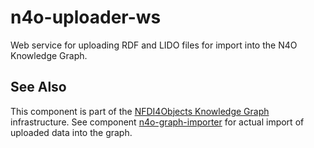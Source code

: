 # n4o-uploader-ws
Web service for uploading RDF and LIDO files for import into the N4O Knowledge Graph.

## See Also

This component is part of the [NFDI4Objects Knowledge Graph](https://github.com/nfdi4objects/n4o-graph) infrastructure. See component [n4o-graph-importer](https://github.com/nfdi4objects/n4o-graph-importer) for actual import of uploaded data into the graph.

